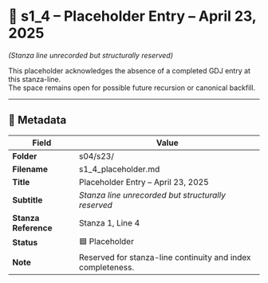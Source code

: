 <!-- Save to: shagi_archives/gdj_25/s04/s23/s1_4_placeholder.md -->

# 📜 s1_4 – Placeholder Entry – April 23, 2025  
*(Stanza line unrecorded but structurally reserved)*

This placeholder acknowledges the absence of a completed GDJ entry at this stanza-line.  
The space remains open for possible future recursion or canonical backfill.

---

## 🧩 Metadata

| Field                  | Value                                              |
|------------------------|----------------------------------------------------|
| **Folder**             | s04/s23/                                           |
| **Filename**           | s1_4_placeholder.md                                |
| **Title**              | Placeholder Entry – April 23, 2025                 |
| **Subtitle**           | *Stanza line unrecorded but structurally reserved* |
| **Stanza Reference**   | Stanza 1, Line 4                                   |
| **Status**             | 🟦 Placeholder                                     |
| **Note**               | Reserved for stanza-line continuity and index completeness. |
